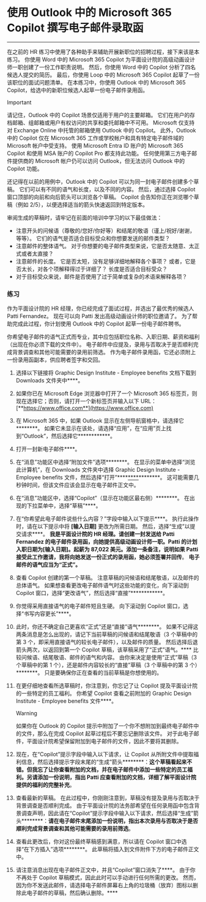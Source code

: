 # 使用 Outlook 中的 Microsoft 365 Copilot 撰写电子邮件录取函
---
在之前的 HR 练习中使用了各种助手来辅助开展新职位的招聘过程，接下来该是本练习。 你使用 Word 中的 Microsoft 365 Copilot 为平面设计院的高级动画设计师一职创建了一份工作职责说明。 然后，你使用 Word 中的 Copilot 分析了四名候选人提交的简历。 最后，你使用 Loop 中的 Microsoft 365 Copilot 起草了一份该职位的面试问题清单。 在本练习中，你使用 Outlook 中的 Microsoft 365 Copilot，给选中的新职位候选人起草一份电子邮件录用函。

> [!IMPORTANT]
>  请记住，Outlook 中的 Copilot 场景仅适用于用户的主要邮箱。 它们在用户的存档邮箱、组邮箱或用户有权访问的共享和委托邮箱中不可用。 Microsoft 仅支持对 Exchange Online 中托管的邮箱使用 Outlook 中的 Copilot。 此外，Outlook 中的 Copilot 仅在 Microsoft 365 工作或学校帐户和具有特定电子邮件域的 Microsoft 帐户中受支持。 使用 Microsoft Entra ID 账户的 Microsoft 365 Copilot 和使用 MSA 账户的 Copilot Pro 都支持此功能。 任何使用第三方电子邮件提供商的 Microsoft 帐户仍可以访问 Outlook，但无法访问 Outlook 中的 Copilot 功能。

还记得在以前的用例中，Outlook 中的 Copilot 可以为同一封电子邮件创建多个草稿。 它们可以有不同的语气和长度，以及不同的内容。 然后，通过选择 Copilot 窗口顶部的向前和向后箭头可以浏览各个草稿。 Copilot 会告知你正在浏览哪个草稿（例如 2/5），以便选择适当的箭头快速返回到特定版本。

审阅生成的草稿时，请牢记在前面的培训中学习的以下最佳做法：

- 注意开头的问候语（尊敬的/您好/你好等）和结尾的敬语（谨上/祝好/谢谢，等等）。 它们的语气是否适合目标受众和你想要发送的邮件类型？
- 注意邮件的整体语气。 对于你想要的电子邮件类型来说，它是否太随意、太正式或者太直接？
- 注意邮件的长度。 它是否太短，没有足够详细地解释各个事项？ 或者，它是否太长，对各个项解释得过于详细了？ 长度是否适合目标受众？
- 对于目标受众来说，邮件是否使用了过于简单或复杂的术语来解释各项？

### 练习

作为平面设计院的 HR 经理，你已经完成了面试过程，并选出了最优秀的候选人 Patti Fernandez。 现在可以向 Patti 发出高级动画设计师的职位邀请了。 为了帮助完成此过程，你计划使用 Outlook 中的 Copilot 起草一份电子邮件聘书。

你希望电子邮件的语气正式而专业，其中应包括职位名称、入职日期、薪资和福利（出现在你必须下载的文件中）。 电子邮件中应提及，录用与否取决于是否顺利完成背景调查和其他可能需要的录用前筛选。 作为电子邮件录用函，它还必须附上一份录用函副本，供应聘者签字和交回。

1. 选择以下链接将 Graphic Design Institute - Employee benefits 文档下载到 Downloads 文件夹中[](https://go.microsoft.com/fwlink/?linkid=2268825)****。
1. 如果你已在 Microsoft Edge 浏览器中打开了一个 Microsoft 365 标签页，则现在选择它；否则，请打开一个新标签页并输入以下 URL：[**https://www.office.com**](https://www.office.com)
1. 在 Microsoft 365 中，如果 Outlook 显示在左侧导航窗格中，请选择它********。 如果它未显示在该处，请选择“应用”，在“应用”页上找到“Outlook”，然后选择它************。 
1. 打开一封新电子邮件****。
1. 在“消息”功能区中选择“附加文件”选项********。 在显示的菜单中选择“浏览此计算机”，在 Downloads 文件夹中选择 Graphic Design Institute - Employee benefits 文件，然后选择“打开”****[****](https://go.microsoft.com/fwlink/?linkid=2268825)********。 这可能需要几秒钟时间，但该文件应该会显示在电子邮件正文中。
1. 在“消息”功能区中，选择“Copilot”（显示在功能区最右侧）********。 在出现的下拉菜单中，选择“草稿”****。
1. 在“你希望此电子邮件说些什么内容？”字段中输入以下提示****。 执行此操作时，请在以下提示中将 **[输入日期]** 更改为所需日期。 然后，选择“生成”以提交请求****。 **我是平面设计院的 HR 经理。请创建一封发送给 Patti Fernandez 的电子邮件录用函，向她提供高级动画设计师一职。Patti 的计划入职日期为[输入日期]。起薪为 87,022 美元。添加一条备注，说明如果 Patti 接受此工作邀请，我将向她发送一份正式的录用函，她必须签署并回传**。 **电子邮件的语气应当为“正式”。**
1. 查看 Copilot 创建的第一个草稿。 注意草稿的问候语和结尾敬语，以及邮件的总体语气。 如果想查看更改电子邮件语气时这些功能的变化，向下滚动到 Copilot 窗口，选择“更改语气”，然后选择“直接”************。 
1. 你觉得采用直接语气的电子邮件短且生硬。 向下滚动到 Copilot 窗口，选择“书写内容更长”****。  
1. 此时，你还不确定自己更喜欢“正式”还是“直接”语气********。 如果不记得这两条消息是怎么出现的，请记下当前草稿的问候语和结尾敬语（3 个草稿中的第 3 个，即采用直接语气的较长电子邮件），以及邮件的质量。 然后选择后退箭头两次，以返回到第一个 Copilot 草稿，该草稿采用了“正式”语气。**** 比较问候语、结尾敬语、邮件的语气和内容。 由你来决定是使用“正式”草稿（3 个草稿中的第 1 个），还是邮件内容较长的“直接”草稿（3 个草稿中的第 3 个）********。 只是要确保你正在查看的当前草稿是你想使用的。
1. 在更仔细地查看所选草稿时，你注意到，你忘记了让 Copilot 提及平面设计院的一些特定的员工福利。 你希望 Copilot 查看之前附加的 Graphic Design Institute - Employee benefits 文件****。

    > [!WARNING]
    >  如果你在 Outlook 的 Copilot 提示中附加了一个你不想附加到最终电子邮件中的文件，那么在完成 Copilot 起草过程后不要忘记删除该文件。 对于此电子邮件，平面设计院希望保留附加到电子邮件的文件，因此不要将其删除。

1. 现在，在“Copilot”提示字段中输入以下请求，让 Copilot 从所附文件中提取福利信息，然后选择提示字段末尾的“生成”箭头********：**这个草稿看起来不错。但我忘了让你查看附加的文档，并在电子邮件中添加一些特定的员工福利。另请添加一份说明，指出 Patti 应查看附加的文档，详细了解平面设计院提供的福利的完整补充**。
1. 查看最新的草稿。 在此过程中，你刚刚注意到，草稿没有提及录用与否取决于背景调查是否顺利完成。 由于平面设计院的法务部希望在任何录用函中包含背景调查声明，因此请在“Copilot”提示字段中输入以下请求，然后选择“生成”箭头********：**请在电子邮件末尾添加一份说明，指出本次录用与否取决于是否顺利完成背景调查和其他可能需要的录用前筛选**。
1. 查看此更改后，你对这份最终草稿感到满意，所以请在 Copilot 窗口中选择“在下方插入”选项********。 此草稿将插入到文件附件下方的电子邮件正文中。
1. 请注意消息出现在电子邮件正文中，并且“Copilot”窗口消失了****。 由于你不再处于 Copilot 草稿模式，因此此时可以手动进行任何所需的更改。 然而，因为你不发送此邮件，请选择电子邮件屏幕右上角的垃圾桶（放弃）图标以删除此电子邮件的草稿，然后确认删除。****
